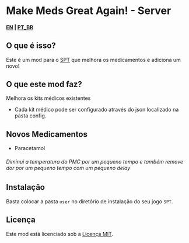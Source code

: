 # Make Meds Great Again! - Server

#### [EN](README.md) | [PT_BR](README_BR.md)

## O que é isso? 

Este é um mod para o [SPT](https://www.sp-tarkov.com "O principal objetivo do projeto é fornecer uma experiência singleplayer offline separada com progressão pronta para uso para o cliente oficial da BSG. Agora você pode jogar Escape From Tarkov enquanto espera que seus servidores voltem a ficar online, enquanto você está desconectado da Internet ou se precisar fazer uma pausa dos trapaceiros.") que melhora os medicamentos e adiciona um novo!

## O que este mod faz?

Melhora os kits médicos existentes

- Cada kit médico pode ser configurado através do json localizado na pasta config.

## Novos Medicamentos

- Paracetamol
###### Diminui a temperatura do PMC por um pequeno tempo e também remove dor por um pequeno tempo com um pequeno delay


## Instalação

Basta colocar a pasta `user` no diretório de instalação do seu jogo `SPT`.

## Licença

Este mod está licenciado sob a [Licença MIT](LICENSE).
